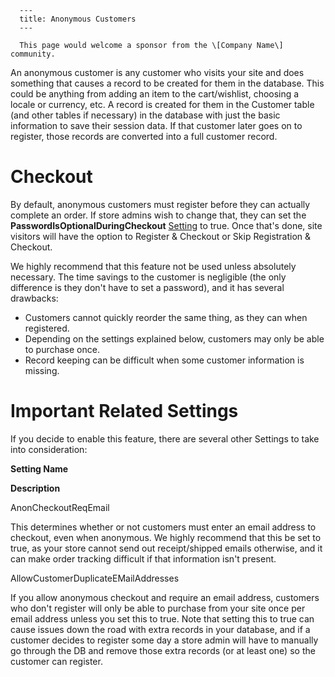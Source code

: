 
      ---
      title: Anonymous Customers
      ---

      This page would welcome a sponsor from the \[Company Name\] community.

  

  
An anonymous customer is any customer who visits your site and does something that causes a record to be created for them in the database. This could be anything from adding an item to the cart/wishlist, choosing a locale or currency, etc. A record is created for them in the Customer table (and other tables if necessary) in the database with just the basic information to save their session data. If that customer later goes on to register, those records are converted into a full customer record.

Checkout
========

By default, anonymous customers must register before they can actually complete an order. If store admins wish to change that, they can set the **PasswordIsOptionalDuringCheckout** [Setting](default.aspx?pageid=settings) to true. Once that's done, site visitors will have the option to Register & Checkout or Skip Registration & Checkout.   
  
We highly recommend that this feature not be used unless absolutely necessary. The time savings to the customer is negligible (the only difference is they don't have to set a password), and it has several drawbacks:

*   Customers cannot quickly reorder the same thing, as they can when registered. 
*   Depending on the settings explained below, customers may only be able to purchase once. 
*   Record keeping can be difficult when some customer information is missing.

Important Related Settings
==========================

If you decide to enable this feature, there are several other Settings to take into consideration:

**Setting Name**

**Description**

AnonCheckoutReqEmail

This determines whether or not customers must enter an email address to checkout, even when anonymous. We highly recommend that this be set to true, as your store cannot send out receipt/shipped emails otherwise, and it can make order tracking difficult if that information isn't present.

AllowCustomerDuplicateEMailAddresses

If you allow anonymous checkout and require an email address, customers who don't register will only be able to purchase from your site once per email address unless you set this to true. Note that setting this to true can cause issues down the road with extra records in your database, and if a customer decides to register some day a store admin will have to manually go through the DB and remove those extra records (or at least one) so the customer can register.
      